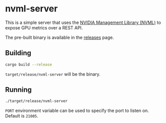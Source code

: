 # nvml-server

This is a simple server that uses the [NVIDIA Management Library (NVML)](https://developer.nvidia.com/nvidia-management-library-nvml) to expose GPU metrics over a REST API.

The pre-built binary is available in the [releases](https://github.com/JacobLinCool/nvml-server/releases) page.

## Building

```bash
cargo build --release
```

`target/release/nvml-server` will be the binary.

## Running

```bash
./target/release/nvml-server
```

`PORT` environment variable can be used to specify the port to listen on. Default is `21005`.
